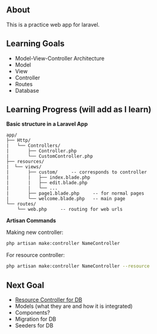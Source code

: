 ## About

This is a practice web app for laravel.

## Learning Goals
- Model-View-Controller Architecture
- Model
- View
- Controller
- Routes
- Database

## Learning Progress (will add as I learn)
**Basic structure in a Laravel App**
```
app/
├── Http/
|   └── Controllers/
|       ├── Controller.php
|       └── CustomController.php
├── resources/
|  └── views/
|       ├── custom/     -- corresponds to controller
|       |   ├── index.blade.php
|       |   ├── edit.blade.php
|       |   └── ...
|       ├── page1.blade.php     -- for normal pages
|       └── welcome.blade.php   -- main page
└── routes/
    └── web.php     -- routing for web urls
```
**Artisan Commands**

Making new controller:
```bash
php artisan make:controller NameController
```
For resource controller:
```bash
php artisan make:controller NameController --resource
```

## Next Goal
- [Resource Controller for DB](https://youtu.be/0M84Nk7iWkA?si=BVJqPeDt_IebvEuP&t=4983)
- Models (what they are and how it is integrated)
- Components?
- Migration for DB
- Seeders for DB
